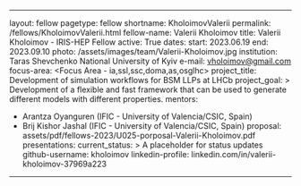 
---
layout: fellow
pagetype: fellow
shortname: KholoimovValerii
permalink: /fellows/KholoimovValerii.html
fellow-name: Valerii Kholoimov
title: Valerii Kholoimov - IRIS-HEP Fellow
active: True
dates:
  start: 2023.06.19
  end: 2023.09.10
photo: /assets/images/team/Valerii-Kholoimov.jpg
institution: Taras Shevchenko National University of Kyiv
e-mail: vholoimov@gmail.com
focus-area: <Focus Area - ia,ssl,ssc,doma,as,osglhc>
project_title: Development of simulation workflows for BSM LLPs at LHCb
project_goal: >
    Development of a flexible and fast framework that can be used to generate different models with different properties.
mentors:
  - Arantza Oyanguren (IFIC - University of Valencia/CSIC, Spain)
  - Brij Kishor Jashal (IFIC - University of Valencia/CSIC, Spain)
proposal: assets/pdf/fellows-2023/U025-porposal-Valerii-Kholoimov.pdf
presentations:
current_status: >
  A placeholder for status updates
github-username: kholoimov
linkedin-profile: linkedin.com/in/valerii-kholoimov-37969a223
---

